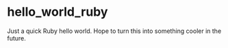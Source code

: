 hello_world_ruby
================

Just a quick Ruby hello world. Hope to turn this into something cooler in the future.
